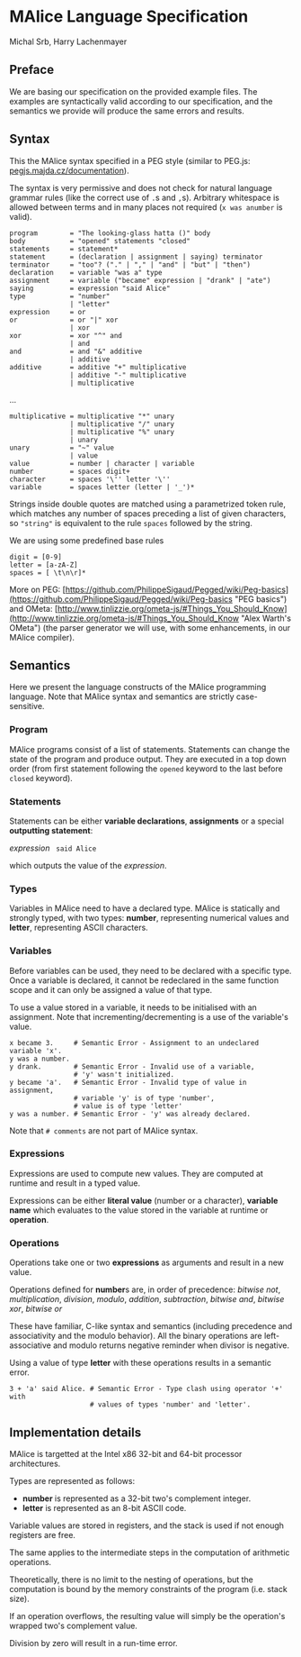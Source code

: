 # MAlice Language Specification
Michal Srb, Harry Lachenmayer


## Preface

We are basing our specification on the provided example files. The examples are syntactically valid according to our specification, and the semantics we provide will produce the same errors and results.



## Syntax

This the MAlice syntax specified in a PEG style (similar to PEG.js: [pegjs.majda.cz/documentation](http://pegjs.majda.cz/documentation#grammar-syntax-and-semantics-parsing-expression-types "PEG.js syntax")).

The syntax is very permissive and does not check for natural language grammar rules (like the correct use of `.`s and `,`s). Arbitrary whitespace is allowed between terms and in many places not required (`x was anumber` is valid).

    program        = "The looking-glass hatta ()" body
    body           = "opened" statements "closed"
    statements     = statement*
    statement      = (declaration | assignment | saying) terminator
    terminator     = "too"? ("." | "," | "and" | "but" | "then")
    declaration    = variable "was a" type
    assignment     = variable ("became" expression | "drank" | "ate")
    saying         = expression "said Alice"
    type           = "number" 
                   | "letter"
    expression     = or
    or             = or "|" xor
                   | xor
    xor            = xor "^" and 
                   | and
    and            = and "&" additive 
                   | additive
    additive       = additive "+" multiplicative
                   | additive "-" multiplicative
                   | multiplicative
...

    multiplicative = multiplicative "*" unary
                   | multiplicative "/" unary
                   | multiplicative "%" unary
                   | unary
    unary          = "~" value
                   | value
    value          = number | character | variable
    number         = spaces digit+
    character      = spaces '\'' letter '\''
    variable       = spaces letter (letter | '_')*    

Strings inside double quotes are matched using a parametrized token rule, which matches any number of spaces preceding a list of given characters, so `"string"` is equivalent to the rule `spaces` followed by the string.

We are using some predefined base rules

    digit = [0-9]
    letter = [a-zA-Z]
    spaces = [ \t\n\r]*

More on PEG: [https://github.com/PhilippeSigaud/Pegged/wiki/Peg-basics](https://github.com/PhilippeSigaud/Pegged/wiki/Peg-basics "PEG basics") and OMeta: [http://www.tinlizzie.org/ometa-js/#Things_You_Should_Know](http://www.tinlizzie.org/ometa-js/#Things_You_Should_Know "Alex Warth's OMeta") (the parser generator we will use, with some enhancements, in our MAlice compiler).

## Semantics

Here we present the language constructs of the MAlice programming language. Note that MAlice syntax and semantics are strictly case-sensitive.

### Program

MAlice programs consist of a list of statements. Statements can change the state of the program and produce output. They are executed in a top down order (from first statement following the `opened` keyword to the last before `closed` keyword).

### Statements

Statements can be either **variable declarations**, **assignments** or a special **outputting statement**:

*expression* ` said Alice`

which outputs the value of the *expression*.

### Types

Variables in MAlice need to have a declared type. MAlice is statically and strongly typed, with two types: **number**, representing numerical values and **letter**, representing ASCII characters.

### Variables

Before variables can be used, they need to be declared with a specific type. Once a variable is declared, it cannot be redeclared in the same function scope and it can only be assigned a value of that type.

To use a value stored in a variable, it needs to be initialised with an assignment. Note that incrementing/decrementing is a use of the variable's value.

    x became 3.     # Semantic Error - Assignment to an undeclared variable 'x'.
    y was a number.
    y drank.        # Semantic Error - Invalid use of a variable,
                    # 'y' wasn't initialized.
    y became 'a'.   # Semantic Error - Invalid type of value in assignment,
                    # variable 'y' is of type 'number',
                    # value is of type 'letter'
    y was a number. # Semantic Error - 'y' was already declared.


Note that `# comments` are not part of MAlice syntax.

### Expressions

Expressions are used to compute new values. They are computed at runtime and result in a typed value.

Expressions can be either **literal value** (number or a character), **variable name** which evaluates to the value stored in the variable at runtime or **operation**.

### Operations

Operations take one or two **expressions** as arguments and result in a new value.

Operations defined for **number**s are, in order of precedence: *bitwise not*, *multiplication*, *division*, *modulo*, *addition*, *subtraction*, *bitwise and*, *bitwise xor*, *bitwise or*

These have familiar, C-like syntax and semantics (including precedence and associativity and the modulo behavior). All the binary operations are left-associative and modulo returns negative reminder when divisor is negative.

Using a value of type **letter** with these operations results in a semantic error.

    3 + 'a' said Alice. # Semantic Error - Type clash using operator '+' with 
                        # values of types 'number' and 'letter'.


## Implementation details

MAlice is targetted at the Intel x86 32-bit and 64-bit processor architectures.

Types are represented as follows:

- **number** is represented as a 32-bit two's complement integer.
- **letter** is represented as an 8-bit ASCII code.

Variable values are stored in registers, and the stack is used if not enough registers are free.

The same applies to the intermediate steps in the computation of arithmetic operations.

Theoretically, there is no limit to the nesting of operations, but the computation is bound by the memory constraints of the program (i.e. stack size).

If an operation overflows, the resulting value will simply be the operation's wrapped two's complement value.

Division by zero will result in a run-time error.
